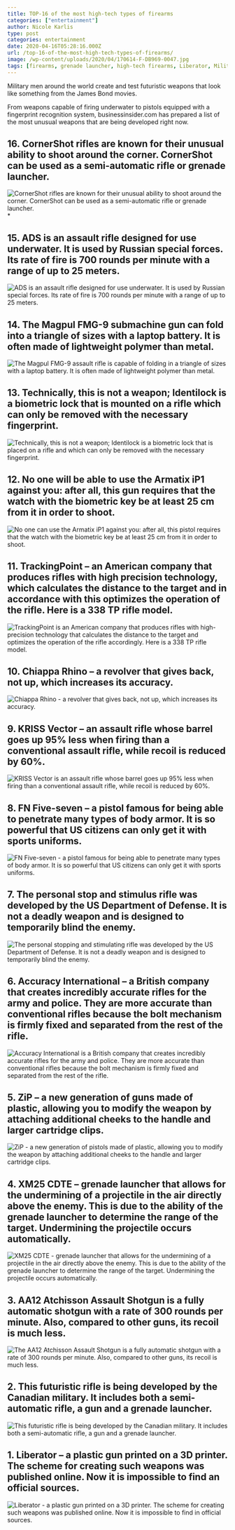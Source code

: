 ```yaml
---
title: TOP-16 of the most high-tech types of firearms
categories: ["entertainment"]
author: Nicole Karlis
type: post
categories: entertainment
date: 2020-04-16T05:28:16.000Z
url: /top-16-of-the-most-high-tech-types-of-firearms/
image: /wp-content/uploads/2020/04/170614-F-DB969-0047.jpg
tags: [firearms, grenade launcher, high-tech firearms, Liberator, Military, rifle, shotguns]
---
```


Military men around the world create and test futuristic weapons that look like something from the James Bond movies.

From weapons capable of firing underwater to pistols equipped with a fingerprint recognition system, businessinsider.com has prepared a list of the most unusual weapons that are being developed right now.

## 16. CornerShot rifles are known for their unusual ability to shoot around the corner. CornerShot can be used as a semi-automatic rifle or grenade launcher.

![CornerShot rifles are known for their unusual ability to shoot around the corner. CornerShot can be used as a semi-automatic rifle or grenade launcher.](https://img-s3.onedio.com/id-5748069d2b7448b0116316c3/rev-0/w-635/f-jpg-webp/s-f1f1bcf22d556e26dc3e6d4b118f659ad36efdab.webp)\*

## 15. ADS is an assault rifle designed for use underwater. It is used by Russian special forces. Its rate of fire is 700 rounds per minute with a range of up to 25 meters.

![ADS is an assault rifle designed for use underwater. It is used by Russian special forces. Its rate of fire is 700 rounds per minute with a range of up to 25 meters.](https://img-s3.onedio.com/id-5748069e2b7448b0116316c5/rev-0/w-635/f-jpg-webp/s-1a70a1555dccc85a036aa18d7ab23c57f364c6e9.webp)

## 14. The Magpul FMG-9 submachine gun can fold into a triangle of sizes with a laptop battery. It is often made of lightweight polymer than metal.

![The Magpul FMG-9 assault rifle is capable of folding in a triangle of sizes with a laptop battery. It is often made of lightweight polymer than metal.](https://img-s3.onedio.com/id-5748069e2b7448b0116316c7/rev-0/w-635/f-jpg-webp/s-4897c35eb6125285195184f34576b392b1e662bc.webp)

## 13. Technically, this is not a weapon; Identilock is a biometric lock that is mounted on a rifle which can only be removed with the necessary fingerprint.

![Technically, this is not a weapon; Identilock is a biometric lock that is placed on a rifle and which can only be removed with the necessary fingerprint.](https://img-s3.onedio.com/id-5748069f2b7448b0116316c9/rev-0/w-635/f-jpg-webp/s-68d51af67876c110e05ca36d7530a5b6644169f3.webp)

## 12. No one will be able to use the Armatix iP1 against you: after all, this gun requires that the watch with the biometric key be at least 25 cm from it in order to shoot.

![No one can use the Armatix iP1 against you: after all, this pistol requires that the watch with the biometric key be at least 25 cm from it in order to shoot.](https://img-s3.onedio.com/id-574806a332a2b83210a5c776/rev-0/w-635/f-jpg-webp/s-68d07b390f431ab2f14ffc5d657a74960bae89c4.webp)

## 11. TrackingPoint – an American company that produces rifles with high precision technology, which calculates the distance to the target and in accordance with this optimizes the operation of the rifle. Here is a 338 TP rifle model.

![TrackingPoint is an American company that produces rifles with high-precision technology that calculates the distance to the target and optimizes the operation of the rifle accordingly. Here is a 338 TP rifle model.](https://img-s3.onedio.com/id-574806a1a978081a1195d173/rev-0/w-635/f-jpg-webp/s-e2698aa899d29dcbbe7eb09ae6f9660d26212d9b.webp)

## 10. Chiappa Rhino – a revolver that gives back, not up, which increases its accuracy.

![Chiappa Rhino - a revolver that gives back, not up, which increases its accuracy.](https://img-s3.onedio.com/id-574806a532a2b83210a5c778/rev-0/w-635/f-jpg-webp/s-e622af9f020c93701a0b6ddea2b8959d414902dc.webp)

## 9. KRISS Vector – an assault rifle whose barrel goes up 95% less when firing than a conventional assault rifle, while recoil is reduced by 60%.

![KRISS Vector is an assault rifle whose barrel goes up 95% less when firing than a conventional assault rifle, while recoil is reduced by 60%.](https://img-s3.onedio.com/id-574806a2a978081a1195d175/rev-0/w-635/f-jpg-webp/s-dd9ea7d4c28ed401a91dae612a76446a84370ef9.webp)

## 8. FN Five-seven – a pistol famous for being able to penetrate many types of body armor. It is so powerful that US citizens can only get it with sports uniforms.

![FN Five-seven - a pistol famous for being able to penetrate many types of body armor. It is so powerful that US citizens can only get it with sports uniforms.](https://img-s3.onedio.com/id-574806a632a2b83210a5c77a/rev-0/w-635/f-jpg-webp/s-b5c1625dc718d99845fabdc67ea6dc81e6aff4f9.webp)

## 7. The personal stop and stimulus rifle was developed by the US Department of Defense. It is not a deadly weapon and is designed to temporarily blind the enemy.

![The personal stopping and stimulating rifle was developed by the US Department of Defense. It is not a deadly weapon and is designed to temporarily blind the enemy.](https://img-s3.onedio.com/id-574806a42b7448b0116316cb/rev-0/w-635/f-jpg-webp/s-2c2d9a5b2be75bace701fe30b258560da4c2ca5f.webp)

## 6. Accuracy International – a British company that creates incredibly accurate rifles for the army and police. They are more accurate than conventional rifles because the bolt mechanism is firmly fixed and separated from the rest of the rifle.

![Accuracy International is a British company that creates incredibly accurate rifles for the army and police. They are more accurate than conventional rifles because the bolt mechanism is firmly fixed and separated from the rest of the rifle.](https://img-s3.onedio.com/id-574806a77eb1d938105e269b/rev-0/w-635/f-jpg-webp/s-10e289a2d76ded4f3c930e75e050388afb77fe2c.webp)

## 5. ZiP – a new generation of guns made of plastic, allowing you to modify the weapon by attaching additional cheeks to the handle and larger cartridge clips.

![ZiP - a new generation of pistols made of plastic, allowing you to modify the weapon by attaching additional cheeks to the handle and larger cartridge clips.](https://img-s3.onedio.com/id-574806a52b7448b0116316cd/rev-0/w-635/f-jpg-webp/s-96049bc3217d4be5a16e2f3000bf5adc7ac8eaae.webp)

## 4. XM25 CDTE – grenade launcher that allows for the undermining of a projectile in the air directly above the enemy. This is due to the ability of the grenade launcher to determine the range of the target. Undermining the projectile occurs automatically.

![XM25 CDTE - grenade launcher that allows for the undermining of a projectile in the air directly above the enemy. This is due to the ability of the grenade launcher to determine the range of the target. Undermining the projectile occurs automatically.](https://img-s3.onedio.com/id-574806a87eb1d938105e269d/rev-0/w-635/f-jpg-webp/s-31ea1f8c316448fc259b67da71fd12a3d4dc0a6a.webp)

## 3. AA12 Atchisson Assault Shotgun is a fully automatic shotgun with a rate of 300 rounds per minute. Also, compared to other guns, its recoil is much less.

![The AA12 Atchisson Assault Shotgun is a fully automatic shotgun with a rate of 300 rounds per minute. Also, compared to other guns, its recoil is much less.](https://img-s3.onedio.com/id-574806a97eb1d938105e269f/rev-0/w-635/f-jpg-webp/s-803c7824486133cab67a41849659ab52ac6bd177.webp)

## 2. This futuristic rifle is being developed by the Canadian military. It includes both a semi-automatic rifle, a gun and a grenade launcher.

![This futuristic rifle is being developed by the Canadian military. It includes both a semi-automatic rifle, a gun and a grenade launcher.](https://img-s3.onedio.com/id-574806a72b7448b0116316cf/rev-0/w-635/f-jpg-webp/s-3328839a516aaf36b592db976b4c099b19a6ff65.webp)

## 1. Liberator – a plastic gun printed on a 3D printer. The scheme for creating such weapons was published online. Now it is impossible to find an official sources.

![Liberator - a plastic gun printed on a 3D printer. The scheme for creating such weapons was published online. Now it is impossible to find in official sources.](https://img-s3.onedio.com/id-574806a82b7448b0116316d1/rev-0/w-635/f-jpg-webp/s-f2400050b952760b5b8cee921d6b26a709016ebf.webp)
